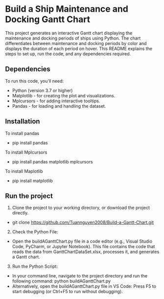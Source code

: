 # Build a Ship Maintenance and Docking Gantt Chart

This project generates an interactive Gantt chart displaying the maintenance and docking periods of ships using Python. The chart differentiates between maintenance and docking periods by color and displays the duration of each period on hover. This README explains the steps to set up, run the code, and any dependencies required.

## Dependencies
To run this code, you'll need:
- Python (version 3.7 or higher)
- Matplotlib - for creating the plot and visualizations.
- Mplcursors - for adding interactive tooltips.
- Pandas - for loading and handling the dataset.

## Installation
To install pandas
- pip install pandas 

To install Mplcursors
- pip install pandas matplotlib mplcursors

To install Maplotlib
- pip install matplotlib

## Run the project
1. Clone the project to your working directory, or download the project directly. 
- git clone https://github.com/Tuannguyen2008/Build-a-Gantt-Chart.git

2. Check the Python File:
- Open the buildAGanttChart.py file in a code editor (e.g., Visual Studio Code, PyCharm, or Jupyter Notebook). This file contains the code that reads the data from GanttChartDataSet.xlsx, processes it, and generates a Gantt chart.

3. Run the Python Script:
- In your command line, navigate to the project directory and run the following command: python buildAGanttChart.py
- Alternatively, open the buildAGanttChart.py file in VS Code: Press F5 to start debugging (or Ctrl+F5 to run without debugging).






